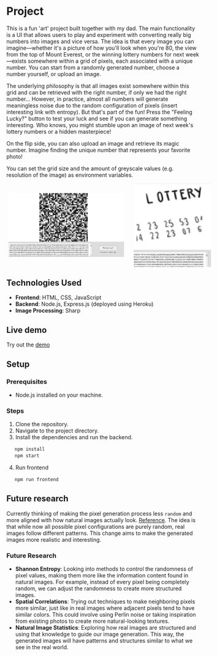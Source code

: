 # Project

This is a fun 'art' project built together with my dad. The main functionality is a UI that allows users to play and experiment with converting really big numbers into images and vice versa. The idea is that every image you can imagine—whether it's a picture of how you'll look when you're 80, the view from the top of Mount Everest, or the winning lottery numbers for next week—exists somewhere within a grid of pixels, each associated with a unique number. You can start from a randomly generated number, choose a number yourself, or upload an image.

The underlying philosophy is that all images exist somewhere within this grid and can be retrieved with the right number, if only we had the right number... However, in practice, almost all numbers will generate meaningless noise due to the random configuration of pixels (insert interesting link with entropy). But that's part of the fun! Press the "Feeling Lucky?" button to test your luck and see if you can generate something interesting. Who knows, you might stumble upon an image of next week's lottery numbers or a hidden masterpiece!

On the flip side, you can also upload an image and retrieve its magic number. Imagine finding the unique number that represents your favorite photo!

You can set the grid size and the amount of greyscale values (e.g. resolution of the image) as environment variables.

<div style="display: flex; align-items: center;">
  <img src="images/random.png" alt="Random Image" style="padding: 5px; width: 60%;" />
  <img src="images/lottooo.png" alt="Lottery Numbers" style="width: 40%; margin-left: 20px;" />
</div>



## Technologies Used

- **Frontend**: HTML, CSS, JavaScript
- **Backend**: Node.js, Express.js (deployed using Heroku)
- **Image Processing**: Sharp

## Live demo

Try out the [demo](https://arnepannemans.github.io/hiddenFutures/)

## Setup

### Prerequisites

- Node.js installed on your machine.

### Steps

1. Clone the repository.
2. Navigate to the project directory.
3. Install the dependencies and run the backend.

```bash
   npm install
   npm start
```
4. Run frontend

```bash
   npm run frontend
```

## Future research

Currently thinking of making the pixel generation process less `random` and more aligned with how natural images actually look. [Reference](https://hal.science/hal-00453249/document). The idea is that while now all possible pixel configurations are purely random, real images follow different patterns. This change aims to make the generated images more realistic and interesting.

### Future Research

- **Shannon Entropy**: Looking into methods to control the randomness of pixel values, making them more like the information content found in natural images. For example, instead of every pixel being completely random, we can adjust the randomness to create more structured images.
- **Spatial Correlations**: Trying out techniques to make neighboring pixels more similar, just like in real images where adjacent pixels tend to have similar colors. This could involve using Perlin noise or taking inspiration from existing photos to create more natural-looking textures.
- **Natural Image Statistics**: Exploring how real images are structured and using that knowledge to guide our image generation. This way, the generated images will have patterns and structures similar to what we see in the real world.
